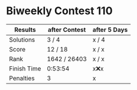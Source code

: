 # Biweekly Contest 110

| Results     | after Contest | after 5 Days |
| ----------- | ------------- | ------------ |
| Solutions   | 3 / 4         | x / 4        |
| Score       | 12 / 18       | x / x        |
| Rank        | 1642 / 26403  | x / x        |
| Finish Time | 0:53:54       | x:x:x        |
| Penalties   | 3             | x            |
